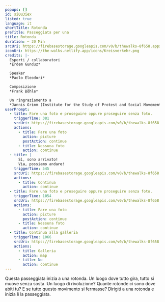 ```yaml
---
popups: []
id: siQu3iex
listed: true
language: it
shortTitle: Rotonda
preTitle: Passeggiata per una
title: Rotonda
duration: ~ 20 Min
srcUri: https://firebasestorage.googleapis.com/v0/b/thewalks-8f658.appspot.com/o/mp3%2Fv0%2Fit_siQu3iex%2Fit_siQu3iex.mp3?alt=media&token=fde5056c-db11-44b0-be44-18f88e974871
iconUri: https://the-walks.netlify.app/icons/Kreisverkehr.png
credits: |-
  Esperti / collaboratori
  *Erdem Gunduz*

  Speaker
  *Paolo Eleodori*

  Composizione
  *Frank Böhle*

  Un ringraziamento a
  *Jannis Grimm (Institute for the Study of Protest and Social Movements)*
userPrompt:
  - title: Fare una foto e proseguire oppure proseguire senza foto.
    triggerTime: 381
    srcUri: https://firebasestorage.googleapis.com/v0/b/thewalks-8f658.appspot.com/o/mp3%2Fv0%2Fde_siQu3iex%2Fde_siQu3iex_loop_1.mp3?alt=media&token=b61e87ce-8b2a-4487-9228-48aea41ef080
    actions:
      - title: Fare una foto
        action: picture
        postAction: continue
      - title: Nessuna foto
        action: continue
  - title: |
      Sì, sono arrivato! 
      Via, possiamo andare!
    triggerTime: 545
    srcUri: https://firebasestorage.googleapis.com/v0/b/thewalks-8f658.appspot.com/o/mp3%2Fv0%2Fde_siQu3iex%2Fde_siQu3iex_loop_2.mp3?alt=media&token=526b31b3-a79b-471e-8211-1135f7bf2ed2
    actions:
      - title: Continua
        action: continue
  - title: Fare una foto e proseguire oppure proseguire senza foto.
    triggerTime: 1054
    srcUri: https://firebasestorage.googleapis.com/v0/b/thewalks-8f658.appspot.com/o/mp3%2Fv0%2Fde_siQu3iex%2Fde_siQu3iex_loop_3.mp3?alt=media&token=50af56ea-017f-4069-b055-350c10ac56aa
    actions:
      - title: Fare una foto
        action: picture
        postAction: continue
      - title: Nessuna foto
        action: continue
  - title: Continua alla galleria
    triggerTime: 1066
    srcUri: https://firebasestorage.googleapis.com/v0/b/thewalks-8f658.appspot.com/o/static%2Fmedias%2Fmulti_Zeubeel8_loop.mp3?alt=media&token=88349085-3303-48b9-bdc6-fd7b09519a26
    actions:
      - title: Galleria
        action: map
      - title: No
        action: continue
---
```

Questa passeggiata inizia a una rotonda. Un luogo dove tutto gira, tutto si muove senza sosta. Un luogo di rivoluzione? Quante rotonde ci sono dove abiti tu? E se tutto questo movimento si fermasse? Dirigiti a una rotonda e inizia lì la passeggiata.